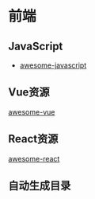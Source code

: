 # 前端

## JavaScript

+ [awesome-javascript](https://gitee.com/awesome-lib/awesome-javascript)

## Vue资源

[awesome-vue](https://gitee.com/awesome-lib/awesome-vue)

## React资源

[awesome-react](https://gitee.com/awesome-lib/awesome-react)

## 自动生成目录

<AutoBuilderNavigation></AutoBuilderNavigation>
